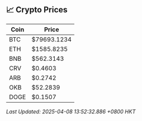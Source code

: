 ## 📈 Crypto Prices

| Coin | Price |
| ---- | ----- |
| BTC | $79693.1234 |
| ETH | $1585.8235 |
| BNB | $562.3143 |
| CRV | $0.4603 |
| ARB | $0.2742 |
| OKB | $52.2839 |
| DOGE | $0.1507 |

_Last Updated: 2025-04-08 13:52:32.886 +0800 HKT_